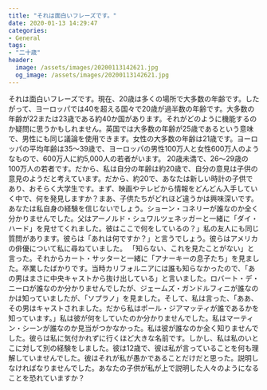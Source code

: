 ```yaml
---
title: "それは面白いフレーズです。"
date: 2020-01-13 14:29:47
categories:
- General
tags:
- "二十歳"
header:
  image: /assets/images/20200113142621.jpg
  og_image: /assets/images/20200113142621.jpg
---
```


それは面白いフレーズです。現在、20歳は多くの場所で大多数の年齢です。したがって、ヨーロッパでは40を超える国々で20歳が過半数の年齢です。大多数の年齢が22または23歳である約40か国があります。それがどのように機能するのか疑問に思うかもしれません。英国では大多数の年齢が25歳であるという意味で、男性にも同じ議論を使用できます。女性の大多数の年齢は21歳です。ヨーロッパの平均年齢は35〜39歳で、ヨーロッパの男性100万人と女性600万人のようなもので、600万人に約5,000人の若者がいます。 20歳未満で、26〜29歳の100万人の若者です。だから、私は自分の年齢は約20歳で、自分の意見は子供の意見のようだと考えています。だから、約20で、あなたは新しい時計の子供であり、おそらく大学生です。まず、映画やテレビから情報をどんどん入手していく中で、何を発見しますか？まあ、子供たちがどれほど違うかは興味深いです。あなたは私自身の経験を信じないでしょう。ショーン・コネリーが誰なのか全く分かりませんでした。父はアーノルド・シュワルツェネッガーと一緒に「ダイ・ハード」を見せてくれました。彼はここで何をしているの？」私の友人にも同じ質問があります。彼らは「あれは何ですか？」と言うでしょう。彼らはアメリカの俳優について私に尋ねていました。 「知らない、これを見たことがない」と言った。それからカート・サッターと一緒に「アナーキーの息子たち」を見ました。卒業したばかりです。当時カリフォルニアには誰も知らなかったので、「あの男はまさに中央キャストから抜け出している」と言いました。ロバート・デ・ニーロが誰なのか分かりませんでしたが、ジェームズ・ガンドルフィニが誰なのかは知っていましたが、「ソプラノ」を見ました。そして、私は言った、「ああ、その男はキャストされました。だから私はポール・ジアマッティが誰であるかを知っています。」私は彼が何をしていたのか分かりませんでした。私はマーティン・シーンが誰なのか見当がつかなかった。私は彼が誰なのか全く知りませんでした。彼らは私に気付かれずに行くほど大きな名前です。しかし、私は私のいとこに対して別の経験をしました。彼は12歳で、彼は私が言っていることを何も理解していませんでした。彼はそれが私が愚かであることだけだと思った。説明しなければなりませんでした。あなたの子供が私が上で説明した人々のようになることを恐れていますか？
